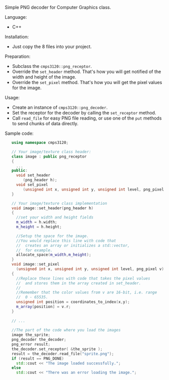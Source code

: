 Simple PNG decoder for Computer Graphics class.

Language:
 - C++

Installation:
 - Just copy the 8 files into your project.

Preparation:
 - Subclass the `cmps3120::png_receptor`.
 - Override the `set_header` method. That's how you will
   get notified of the width and height of the image.
 - Override the `set_pixel` method. That's how you will
   get the pixel values for the image.
 
Usage:
 - Create an instance of `cmps3120::png_decoder`.
 - Set the receptor for the decoder by calling the `set_receptor` method.
 - Call `read_file` for easy PNG file reading, or use one of the
   `put` methods to send chunks of data directly.

Sample code:
```cpp
   using namespace cmps3120;

   // Your image/texture class header:
   class image : public png_receptor
   {
     ...
   public:
     void set_header
        (png_header h);
     void set_pixel
        (unsigned int x, unsigned int y, unsigned int level, png_pixel v);
   }

   // Your image/texture class implementation
   void image::set_header(png_header h)
   {
     //set your width and height fields
     m_width = h.width;
     m_height = h.height;

     //Setup the space for the image.
     //You would replace this line with code that
     //  creates an array or initializes a std::vector,
     //  for example.
     allocate_space(m_width,m_height);
   }
   void image::set_pixel
     (unsigned int x, unsigned int y, unsigned int level, png_pixel v)
   {
     //Replace these lines with code that takes the pixel values
     //  and stores them in the array created in set_header.
     //
     //Remember that the color values from v are 16-bit, i.e. range
     //  0 - 65535.
     unsigned int position = coordinates_to_index(x,y);
     m_array[position] = v.r;
   }
   
   // ...
   
   //The part of the code where you load the images
   image the_sprite;
   png_decoder the_decoder;
   png_error result;
   the_decoder.set_receptor( &the_sprite );
   result = the_decoder.read_file("sprite.png");
   if (result == PNG_DONE)
     std::cout << "The image loaded successfully.";
   else
     std::cout << "There was an error loading the image.";
```

   